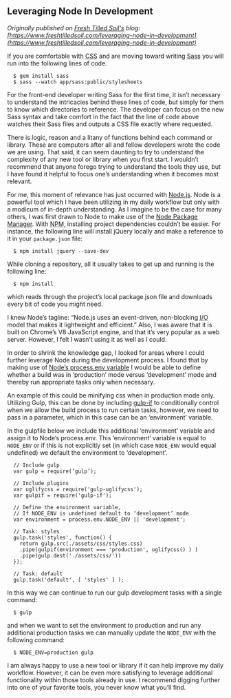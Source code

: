 ## Leveraging Node In Development

<i>Originally published on [Fresh Tilled Soil's](https://www.freshtilledsoil.com) blog: [https://www.freshtilledsoil.com/leveraging-node-in-development](https://www.freshtilledsoil.com/leveraging-node-in-development)</i>

If you are comfortable with <abbr title="Cascading Style Sheets">CSS</abbr> and are moving toward writing <abbr title="Syntactically Awesome Style Sheets">Sass</abbr> you will run into the following lines of code.

```
  $ gem install sass
  $ sass --watch app/sass:public/stylesheets
```

For the front-end developer writing <abbr>Sass</abbr> for the first time, it isn’t necessary to understand the intricacies behind these lines of code, but simply for them to know which directories to reference. The developer can focus on the new <abbr>Sass</abbr> syntax and take comfort in the fact that the line of code above watches their <abbr>Sass</abbr> files and outputs a <abbr>CSS</abbr> file exactly where requested.

There is logic, reason and a litany of functions behind each command or library. These are computers after all and fellow developers wrote the code we are using. That said, it can seem daunting to try to understand the complexity of any new tool or library when you first start. I wouldn’t recommend that anyone forego trying to understand the tools they use, but I have found it helpful to focus one’s understanding when it becomes most relevant.

For me, this moment of relevance has just occurred with <a href="https://nodejs.org/en/">Node.js</a>. Node is a powerful tool which I have been utilizing in my daily workflow but only with a modicum of in-depth understanding. As I imagine to be the case for many others, I was first drawn to Node to make use of the <a href="https://www.npmjs.com/">Node Package Manager</a>. With <abbr title="Node Package Manager">NPM</abbr>, installing project dependencies couldn’t be easier. For instance, the following line will install jQuery locally and make a reference to it in your <code>package.json</code> file:

```
  $ npm install jquery --save-dev
```

While cloning a repository, all it usually takes to get up and running is the following line:

```
  $ npm install
```

which reads through the project’s local package.json file and downloads every bit of code you might need.

I knew Node’s tagline: “Node.js uses an event-driven, non-blocking <abbr title="Input Output">I/O</abbr> model that makes it lightweight and efficient.” Also, I was aware that it is built on Chrome’s V8 JavaScript engine, and that it’s very popular as a web server. However, I felt I wasn’t using it as well as I could.

In order to shrink the knowledge gap, I looked for areas where I could further leverage Node during the development process. I found that by making use of <a href="https://nodejs.org/dist/latest-v4.x/docs/api/process.html#process_process_env">Node’s process.env variable</a>&nbsp;I would be able to define whether a build was in ‘production’ mode versus ‘development’ mode and thereby run appropriate tasks only when necessary.

An example of this could be minifying css when in production mode only. Utilizing Gulp, this can be done by including <a href="https://www.npmjs.com/package/gulp-if">gulp-if</a>&nbsp;to conditionally control when we allow the build process to run certain tasks, however, we need to pass in a parameter, which in this case can be an ‘environment’ variable.

In the gulpfile below we include this additional ‘environment’ variable and assign it to Node’s process.env. This ‘environment’ variable is equal to <code>NODE_ENV</code> or if this is not explicitly set (in which case <code>NODE_ENV</code> would equal undefined) we default the environment to ‘development’.

```
  // Include gulp
  var gulp = require(‘gulp’);

  // Include plugins
  var uglifycss = require('gulp-uglifycss');
  var gulpif = require('gulp-if');

  // Define the environment variable,
  // If NODE_ENV is undefined default to ‘development’ mode
  var environment = process.env.NODE_ENV || 'development';

  // Task: styles
  gulp.task('styles', function() {
    return gulp.src(./assets/css/styles.css)
    .pipe(gulpif(environment === 'production', uglifycss() ) )
    .pipe(gulp.dest('./assets/css/'))
  });

  // Task: default
  gulp.task('default', [ 'styles' ] );
```

In this way we can continue to run our gulp development tasks with a single command:

```
  $ gulp
```

and when we want to set the environment to production and run any additional production tasks we can manually update the <code>NODE_ENV</code> with the following command:

```
  $ NODE_ENV=production gulp
```

I am always happy to use a new tool or library if it can help improve my daily workflow. However, it can be even more satisfying to leverage additional functionality within those tools already in use. I recommend digging further into one of your favorite tools, you never know what you’ll find.
